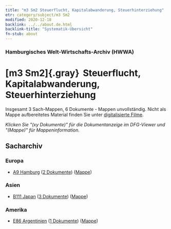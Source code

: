 ```yaml
---
title: "m3 Sm2 Steuerflucht, Kapitalabwanderung, Steuerhinterziehung"
etr: category/subject/m3 Sm2
modified: 2020-12-18
backlink: ../../about.de.html
backlink-title: "Systematik-Übersicht"
fn-stub: about
---
```


### Hamburgisches Welt-Wirtschafts-Archiv (HWWA)
# [m3 Sm2]{.gray}&#8201; Steuerflucht, Kapitalabwanderung, Steuerhinterziehung&#160; 




Insgesamt 3 Sach-Mappen, 6 Dokumente - Mappen unvollständig.
Nicht als Mappe aufbereitetes Material finden Sie unter [digitalisierte Filme](/film/h1_sh).

_Klicken Sie "(xy Dokumente)" für die Dokumentanzeige im DFG-Viewer und "(Mappe)" für Mappeninformation._

## Sacharchiv




### Europa

- [A9 Hamburg](../../../geo/about.de.html#A9) (<a href="https://dfg-viewer.de/show/?tx_dlf[id]=https://pm20.zbw.eu/mets/sh/1409xx/140905/1448xx/144870/public.mets.de.xml" target="_blank">2 Dokumente</a>) ([Mappe](http://purl.org/pressemappe20/folder/sh/140905,144870))

### Asien

- [B111 Japan](../../../geo/about.de.html#B111) (<a href="https://dfg-viewer.de/show/?tx_dlf[id]=https://pm20.zbw.eu/mets/sh/1412xx/141272/1448xx/144870/public.mets.de.xml" target="_blank">3 Dokumente</a>) ([Mappe](http://purl.org/pressemappe20/folder/sh/141272,144870))

### Amerika

- [E86 Argentinien](../../../geo/about.de.html#E86) (<a href="https://dfg-viewer.de/show/?tx_dlf[id]=https://pm20.zbw.eu/mets/sh/1416xx/141692/1448xx/144870/public.mets.de.xml" target="_blank">1 Dokumente</a>) ([Mappe](http://purl.org/pressemappe20/folder/sh/141692,144870))


